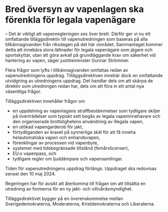# Bred översyn av vapenlagen ska förenkla för legala vapenägare

– Det är viktigt att vapenregleringen ses över brett. Därför ger vi nu ett omfattande tilläggsdirektiv till vapenutredningen som baseras på alla tillkännagivanden från riksdagen på det här området. Sammantaget kommer detta att innebära stora lättnader för legala vapenägare som jägare och sportskyttar, utan att göra avkall på grundläggande krav om säkerhet vid hantering av vapen, säger justitieminister Gunnar Strömmer.

Flera frågor som lyfts i tillkännagivanden omfattas redan av vapenutredningens uppdrag. Tilläggsdirektiven innebär dock en omfattande utvidgning av utredningens uppdrag. Det handlar dels om att skärpa de direktiv som utredningen redan har, dels om att föra in ett antal nya väsentliga frågor.

Tilläggsdirektiven innehåller frågor om

* en uppdelning av vapenlagens straffbestämmelser som tydligare skiljer på överträdelser som typiskt sett begås av legala vapen­innehavare och den organiserade brottslighetens användning av illegala vapen,
* en utökad vapengarderob för jakt,
* förtydliganden av kravet på synnerliga skäl för att få inneha helautomatiska vapen och enhandsvapen,
* förenklingar av processen vid vapenbyte,
* systemet med tidsbegränsade tillstånd (femårslicenser),
* EU:s vapenpass, och
* tydligare regler om ljuddämpare och vapensamlingar.

Tiden för vapenutredningens uppdrag förlängs. Uppdraget ska redovisas senast den 10 maj 2024\.

Regeringen har för avsikt att återkomma till frågan om att tillsätta en utredning av formerna för en ny jakt\- och viltvårdsmyndighet.

Tilläggsdirektivet bygger på en överenskommelse mellan Sverigedemokraterna, Moderaterna, Kristdemokraterna och Liberalerna.
